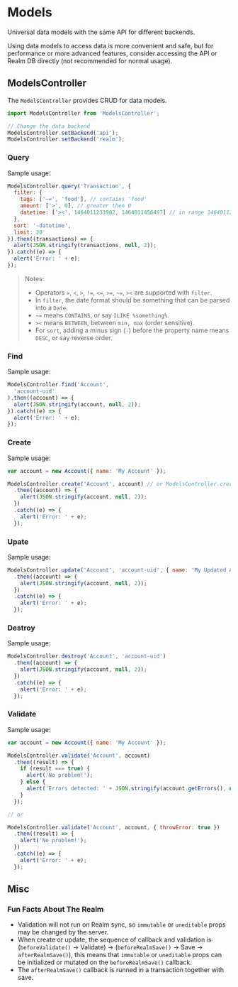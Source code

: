 # Models

Universal data models with the same API for different backends.

Using data models to access data is more convenient and safe, but for performance or more advanced features, consider accessing the API or Realm DB directly (not recommended for normal usage).

## ModelsController

The `ModelsController` provides CRUD for data models.

```js
import ModelsController from 'ModelsController';

// Change the data backend
ModelsController.setBackend('api');
ModelsController.setBackend('realm');
```

### Query

Sample usage:

```js
ModelsController.query('Transaction', {
  filter: {
    tags: ['~=', 'food'], // contains 'food'
    amount: ['>', 0], // greater then 0
    datetime: ['><', 1464011233982, 1464011456497] // in range 1464011233982 ~ 1464011456497
  },
  sort: '-datetime',
  limit: 20
}).then((transactions) => {
  alert(JSON.stringify(transactions, null, 2));
}).catch((e) => {
  alert('Error: ' + e);
});
```

> Notes:
>
> - Operators `=`, `<`, `>`, `!=`, `<=`, `>=`, `~=`, `><` are supported with `filter`.
> - In `filter`, the date format should be something that can be parsed into a `Date`.
> - `~=` means `CONTAINS`, or say `ILIKE %something%`.
> - `><` means `BETWEEN`, between `min, max` (order sensitive).
> - For `sort`, adding a minus sign (`-`) before the property name means `DESC`, or say reverse order.

### Find

Sample usage:

```js
ModelsController.find('Account',
  'account-uid'
).then((account) => {
  alert(JSON.stringify(account, null, 2));
}).catch((e) => {
  alert('Error: ' + e);
});
```

### Create

Sample usage:

```js
var account = new Account({ name: 'My Account' });

ModelsController.create('Account', account) // or ModelsController.create('Account', { name: 'My Account' })
  .then((account) => {
    alert(JSON.stringify(account, null, 2));
  })
  .catch((e) => {
    alert('Error: ' + e);
  });
```

### Upate

Sample usage:

```js
ModelsController.update('Account', 'account-uid', { name: 'My Updated Account' })
  .then((account) => {
    alert(JSON.stringify(account, null, 2));
  })
  .catch((e) => {
    alert('Error: ' + e);
  });
```

### Destroy

Sample usage:

```js
ModelsController.destroy('Account', 'account-uid')
  .then((account) => {
    alert(JSON.stringify(account, null, 2));
  })
  .catch((e) => {
    alert('Error: ' + e);
  });
```

### Validate

Sample usage:

```js
var account = new Account({ name: 'My Account' });

ModelsController.validate('Account', account)
  .then((result) => {
    if (result === true) {
      alert('No problem!');
    } else {
      alert('Errors detected: ' + JSON.stringify(account.getErrors(), null, 2));
    }
  });

// or

ModelsController.validate('Account', account, { throwError: true })
  .then((result) => {
    alert('No problem!');
  })
  .catch((e) => {
    alert('Error: ' + e);
  });
```

## Misc

### Fun Facts About The Realm

- Validation will not run on Realm sync, so `immutable` or `uneditable` props may be changed by the server.
- When create or update, the sequence of callback and validation is (`beforeValidate()` -> Validate) -> (`beforeRealmSave()` -> Save -> `afterRealmSave()`), this means that `immutable` or `uneditable` props can be initialized or mutated on the `beforeRealmSave()` callback.
- The `afterRealmSave()` callback is runned in a transaction together with save.

